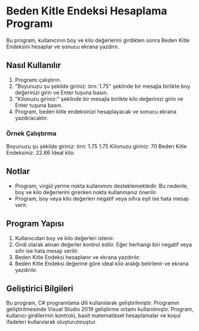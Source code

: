 # Beden Kitle Endeksi Hesaplama Programı

Bu program, kullanıcının boy ve kilo değerlerini girdikten sonra Beden Kitle Endeksini hesaplar ve sonucu ekrana yazdırır.

## Nasıl Kullanılır
1. Programı çalıştırın.
2. "Boyunuzu şu şekilde giriniz: örn: 1.75" şeklinde bir mesajla birlikte boy değerinizi girin ve Enter tuşuna basın.
3. "Kilonuzu giriniz:" şeklinde bir mesajla birlikte kilo değerinizi girin ve Enter tuşuna basın.
4. Program, beden kitle endeksinizi hesaplayacak ve sonucu ekrana yazdıracaktır.

### Örnek Çalıştırma
Boyunuzu şu şekilde giriniz: örn: 1.75
1.75
Kilonuzu giriniz:
70
Beden Kitle Endeksiniz: 22.86
İdeal kilo.

## Notlar
- Program, virgül yerine nokta kullanımını desteklemektedir. Bu nedenle, boy ve kilo değerlerini girerken nokta kullanmanız önerilir.
- Program, boy veya kilo değerleri negatif veya sıfıra eşit ise hata mesajı verir.

## Program Yapısı
1. Kullanıcıdan boy ve kilo değerleri istenir.
2. Girdi olarak alınan değerler kontrol edilir. Eğer herhangi biri negatif veya sıfır ise hata mesajı verilir.
3. Beden Kitle Endeksi hesaplanır ve ekrana yazdırılır.
4. Beden Kitle Endeksi değerine göre ideal kilo aralığı belirlenir ve ekrana yazdırılır.

## Geliştirici Bilgileri
Bu program, C# programlama dili kullanılarak geliştirilmiştir. Programın geliştirilmesinde Visual Studio 2019 geliştirme ortamı kullanılmıştır. Program, kullanıcı girdilerinin kontrolü, basit matematiksel hesaplamalar ve koşul ifadeleri kullanılarak oluşturulmuştur.